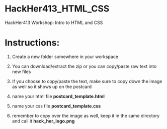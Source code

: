 # HackHer413_HTML_CSS
HackHer413 Workshop: Intro to HTML and CSS


# Instructions:

1. Create a new folder somewhere in your workspace

1. You can download/extract the zip or you can copy/paste raw text into new files

1. If you choose to copy/paste the text, make sure to copy down the image as well so it shows up on the postcard
  1. name your html file **postcard_template.html**
  1. name your css file **postcard_template.css**
  1. remember to copy over the image as well, keep it in the same directory and call it **hack_her_logo.png**


